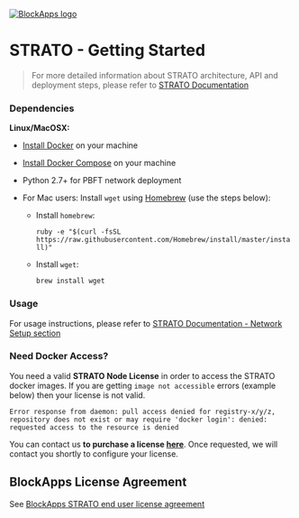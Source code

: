 [![BlockApps logo](https://docs.blockapps.net/_images/blockapps-logo-horizontal-label.jpg)](http://blockapps.net)

# STRATO - Getting Started

> For more detailed information about STRATO architecture, API and deployment steps, please refer to [STRATO Documentation](https://docs.blockapps.net)

### Dependencies

**Linux/MacOSX:**

- [Install Docker](https://docs.docker.com/get-docker/) on your machine
- [Install Docker Compose](https://docs.docker.com/compose/install/) on your machine
- Python 2.7+ for PBFT network deployment

- For Mac users: Install `wget` using [Homebrew](https://brew.sh/) (use the steps below):

    - Install `homebrew`:

        ```ruby -e "$(curl -fsSL https://raw.githubusercontent.com/Homebrew/install/master/install)"```

    - Install `wget`:

        ```brew install wget```
    
### Usage
For usage instructions, please refer to [STRATO Documentation - Network Setup section](https://docs.blockapps.net/deployment/network-setup/)

### Need Docker Access?
You need a valid **STRATO Node License** in order to access the STRATO docker images. If you are getting `image not accessible` errors (example below) then your license is not valid.

```Error response from daemon: pull access denied for registry-x/y/z, repository does not exist or may require 'docker login': denied: requested access to the resource is denied```

You can contact us **to purchase a license [here](https://blockapps.net/enterprise-contact-us/)**. Once requested, we will contact you shortly to configure your license.

## BlockApps License Agreement

See [BlockApps STRATO end user license agreement](https://developers.blockapps.net/eula.html)
